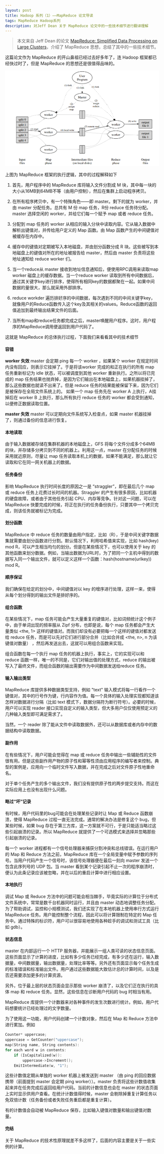 ```yaml
---
layout: post
title: Hadoop 系列（1）——MapReduce 论文导读
tags: MapReduce Hadoop系列
description: 对Jeff Dean 关于 MapReduce 论文中的一些技术细节进行翻译理解
---
```


>本文来自 Jeff Dean 的论文 [MapReduce: Simplified Data Processing on Large Clusters](https://static.googleusercontent.com/media/research.google.com/zh-CN//archive/mapreduce-osdi04.pdf)，介绍了 MapReduce 思想，总结了其中的一些技术细节。

这篇论文作为  MapReduce 的开山鼻祖已经过去好多年了，连 Hadoop 框架都已经快过时了，但是 MapReduce 的思想还是很值得品味的。

![](../resources/2018-05-06-mapreduce-thesis-reading/arch.png)

上图为 MapReduce 框架的执行逻辑，其中的过程解释如下

1. 首先，用户程序中的 MapReduce  库将输入文件分割成 M 块，其中每一块的大小从16MB到64MB不等（由用户控制），然后在集群上启动程序拷贝。

2. 在所有程序拷贝中，有一个特殊角色——即 master。剩下的就为 worker，并由 master 分配任务。总共有 M 份 map 任务，R份 reduce 任务待分配。master 选择空闲的 worker，并给它们每一个赋予 map 或者 reduce 任务。
3. 分配到 map 任务的 worker 从相应的输入分块中读取内容。它从输入数据中解析出键值对，并传给用户定义的 Map 函数。由 Map 函数产生的中间键值对被缓存在内存中。
4. 缓存中的键值对定期被写入本地磁盘，并由划分函数分成 R 块。这些被写到本地磁盘上的键值对所在的地址被报告给 master，然后由 master 负责将这些地址通知给 reduce worker 们。
5. 当一个reduce从 master 接收到地址信息通知后，便使用RPC调用来读取map worker 磁盘上的缓存数据。当一个reduce worker 读取到所有中间数据后，通过其关键字key进行排序，使得所有相同key的数据都聚在一起。如果中间数据的量很大，那么就采用外部排序。
6. reduce workder 遍历排好序的中间数据，每次遇到不同的中间关键字key，就像用户的Reduce函数传入这个key及其相关的values。Reduce函数的返回值追加到最终输出结果文件的后面。
7. 当所有map和reduce任务都完成之后，master唤醒用户程序。这时，用户程序的MapReduce调用便返回到用户代码了。

这就是 MapReduce 的总体执行过程，下面我们来看看其中的技术细节

#### 容错

**worker 失效**
master 会定期 ping 每一个 worker ，如果某个 worker 在规定时间内没有回应，则表示它挂掉了。于是将该worker 完成的和正在执行的所有 map 任务重新标记为 idle 状态，可以被调度到其他 worker 重新执行。之所以将已完成的 map 任务结果也抛弃掉，是因为它们输出在本地磁盘上，如果机器挂掉了，那么这些数据也就读不出来了。但是 reduce 任务的结果能被保留下来，因为它们是被保存在全局文件系统上的。
如果一个 map 任务先在 worker A 上执行，A挂掉后在 worker B 上执行，那么所有执行 reduce 任务的 worker 都会受到通知，以便修正数据读取位置。

**master 失效**
master 可以定期向文件系统写入检查点，如果 master 机器挂掉了，则通过备份的信息进行恢复。

#### 本地读取
由于输入数据被存储在集群机器的本地磁盘上，GFS 将每个文件分成多个64MB的块，并存储多分拷贝到不同的机器上。利用这一点，master 在分配任务的时候采用就近原则，尽量让 map 任务读取本机上的数据，如果不能满足，那么就让它读取和它在同一网关机器上的数据。

#### 任务备份
影响 MapReduce 执行时间长度的原因之一是 “straggler”，即在最后几个 map 或 reduce 任务上花费过长时间的机器。Straggler 的产生有很多原因，比如机器的硬盘故障，或者由于其他任务引起 CPU、内存等竞争。针对这一问题，可以在 MapReduce 快要完成的时候，将正在执行的任务备份执行，只要其中一个拷贝完成，则该任务就被标记为完成。

#### 划分函数
MapReduce 中 reduce 任务的数量由用户指定，比如（R），于是中间关键字数据集就需要由划分函数进行分割。默认情况下，利用哈希值来实现，比如 hash(key) mod R，可以产生相当均匀的划分。但是在某些情况下，也可以使用关于 key 的其他函数来划分数据。例如，当输出数据为URL时，为了把同一个主机中得到的数据写入同一个输出文件，就可以定义这样一个函数：hash(hostname(urlkey)) mod R。

#### 顺序保证
我们确保在给定的划分中，中间键值对以 key 的增序进行处理，这样一来，使得从每个划分得到的输出文件是排好序的。

#### 组合函数
在某些情况下，map 任务可能会产生大量重复的键值对，比如词频统计这个例子中，由于单词出现的频率服从 Zipf 分布，也即是说，每个 map 任务都会产生大量类似 <the, 1> 这样的键值对。而我们却没有必要把每一个这样的键值对都发送给 reduce 任务，而是可以先对它们进行部分合并（比如合并成 <the, n>, n 为该键值对数量） ，然后再发送出去，这就可以用组合函数来实现。

组合函数在每一个执行 map 任务的机器上执行，事实上，它的实现可以和 reduce 函数一样，唯一的不同是，它们对输出值的处理方式，reduce 的输出被写入了最终文件，而组合函数的输出需要作为中间数据发送给reduce 任务。

#### 输入输出类型

MapReduce 库提供多种数据类型支持，例如 "text" 输入模式将每一行看作一个键值对，其中的行号作为键，行内容作为值。每一个具体的输入处理实现都知道该怎样对数据进行分隔（比如 text 模式下，数据分隔符为断行符号）。必要的时候，用户可以实现 reader 接口实现自定义的输入类型，但大多用户仅仅使用预定义的几种输入类型即可满足需求了。

当然，一个 reader 除了能从文件中读取数据外，还可以从数据库或者内存中的数据结构中读取数据。

#### 副作用

在有些情况下，用户可能会觉得在 map 或 reduce 任务中输出一些辅助性的文件很有用。但是这些副作用产物的原子性和幂等性须由应用程序的编写者来控制。典型的案例是，应用向一个临时文件写入数据，并在完成之后对文件原子性地重命名。

对于单个任务产生的多个输出文件，我们没有提供原子性的两步提交支持。而这在实际应用上也没有出现什么问题。

#### 略过“坏”记录

有时候，用户代码里的bug可能会在处理某些记录时让 Map 或 Reduce 函数崩溃，使得 MapReduce 过程一直无法完成。通常的解决办法是修复这个 bug，但某些时候，如果 bug 存在于第三方库，这一方案就不可行，于是只能适当略过这些引起崩溃的记录。所以 MapReduce 就提供了一个可选模式来选择并忽略那些引起崩溃的记录。

每一个 worker 进程都有一个信号处理器来捕获分割冲突和总线错误。在运行用户的 Map 和 Reduce 方法之前，MapReduce 库在一个全局变量中赋予参数的序列号。当用户代码产生一个信号时，该信号处理器便在最后一刻向 master 发送一个包含此序列号的 UDP 包。当 master 看到某个记录引起不止一次的程序崩溃时，便认为此条记录应该被忽略，并在以后的重启计算中进行相应设置。

#### 本地执行

调试 Map 或 Reduce 方法中的问题可能会相当棘手，毕竟实际的计算位于分布式文件系统中，常常是数千台机器同时运行，并且由 master 动态地调整任务分配。为了帮助调试，监控和小规模测试，我们还实现了在本地机器上使用串行方式运行 MapReduce 任务。用户能控制整个流程，因此可以将计算限制在特定的 Map 任务中。通过特殊的标识符，用户可以很容易地使用各种趁手的调试和测试工具（比如 gdb）。

#### 状态信息

master 在内部运行一个 HTTP 服务器，并能展示一组人类可读的状态信息页面。这些页面显示了计算的进度，比如有多少任务已经完成，有多少还在运行，输入数据量，中间数据量，输出数据量，处理比率等等。另外还有页面显示每个任务生成的标准错误和标准输出文件。用户通过这些数据能大致估计总的计算时间，以及是否还需要添加更多的计算资源。

另外，位于最上层的状态页面会显示那些 worker 崩溃了，以及它们正在执行的具体 map 和 reduce 任务。显然，这些信息在诊断用户代码的 bug 时相当有用。

MapReduce 库提供一个计数器来对各种事件的发生次数进行统计。例如，用户代码想要统计已经处理过的文字数量。

为了使用这一功能，用户代码创建一个计数对象，然后在 Map 和 Reduce 方法中进行累加。例如

```c
Counter* uppercase;
uppercase = GetCounter("uppercase");
map(String name, String contents):
for each word w in contents:
    if (IsCapitalized(w)):
        uppercase->Increment();
    EmitIntermediate(w, "1");
```

这些计数值定期从单独的 worker 机器上被发送到 master （由 ping 的回应数据携带（前面提到 master 会定期 ping worker））。master 负责将这些计数值收集起来并在任务完成后返回给用户代码。当前的计数信息也会在 master 的状态页面上实时显示供用户查看。在统计计数值得时候，master 会剔除掉重复计算任务以免双倍计数（任务备份或者失败任务重启都是重复计算）。

有的计数值会自动被 MapReduce 保存，比如输入键值对数量和输出键值对数量。

#### 完结

关于 MapReduce 的技术性原理就差不多这样了，后面的内容主要是关于一些实例的计算。













































